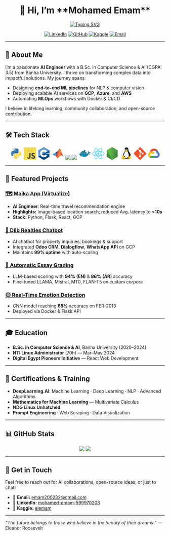 <h1 align="center">👋 Hi, I’m **Mohamed Emam** </h1>

<p align="center">
  <a href="https://github.com/mohamed-em2m"><img src="https://readme-typing-svg.herokuapp.com/?font=Fira%20Code&size=24&pause=1000&color=2196F3&width=600&lines=AI+Engineer+%7C+ML+%26+NLP+Specialist;Computer+Vision+Enthusiast;MLOps+%26+Cloud+Advocate" alt="Typing SVG"/></a>
</p>

<p align="center">
  <a href="https://www.linkedin.com/in/mohamed-emam-599970208/" target="blank"><img src="https://img.shields.io/badge/LinkedIn-0077B5?style=flat-square&logo=linkedin&logoColor=white" alt="LinkedIn" /></a>
  <a href="https://github.com/mohamed-em2m" target="blank"><img src="https://img.shields.io/badge/GitHub-181717?style=flat-square&logo=github&logoColor=white" alt="GitHub" /></a>
  <a href="https://www.kaggle.com/elemam" target="blank"><img src="https://img.shields.io/badge/Kaggle-20BEFF?style=flat-square&logo=kaggle&logoColor=white" alt="Kaggle" /></a>
  <a href="mailto:emam200232@gmail.com"><img src="https://img.shields.io/badge/Email-D14836?style=flat-square&logo=gmail&logoColor=white" alt="Email" /></a>
</p>

---

## 🎯 About Me

I’m a passionate **AI Engineer** with a B.Sc. in Computer Science & AI (CGPA: 3.5) from Banha University. I thrive on transforming complex data into impactful solutions. My journey spans:

* Designing **end-to-end ML pipelines** for NLP & computer vision
* Deploying scalable AI services on **GCP**, **Azure**, and **AWS**
* Automating **MLOps** workflows with Docker & CI/CD

I believe in lifelong learning, community collaboration, and open-source contribution.

---

## 🛠️ Tech Stack

<p align="center">
  <img src="https://raw.githubusercontent.com/devicons/devicon/master/icons/python/python-original.svg" width="40"/> 
  <img src="https://raw.githubusercontent.com/devicons/devicon/master/icons/javascript/javascript-original.svg" width="40"/> 
  <img src="https://raw.githubusercontent.com/devicons/devicon/master/icons/cplusplus/cplusplus-original.svg" width="40"/>
  <img src="https://raw.githubusercontent.com/devicons/devicon/master/icons/matlab/matlab-original.svg" width="40"/> 
  <img src="https://www.vectorlogo.zone/logos/pytorch/pytorch-icon.svg" width="40"/>
  <img src="https://www.vectorlogo.zone/logos/tensorflow/tensorflow-icon.svg" width="40"/>
  <img src="https://raw.githubusercontent.com/devicons/devicon/master/icons/docker/docker-original.svg" width="40"/>
  <img src="https://raw.githubusercontent.com/devicons/devicon/master/icons/react/react-original.svg" width="40"/>
  <img src="https://raw.githubusercontent.com/devicons/devicon/master/icons/nodejs/nodejs-original.svg" width="40"/>
  <img src="https://raw.githubusercontent.com/devicons/devicon/master/icons/linux/linux-original.svg" width="40"/>
  <img src="https://raw.githubusercontent.com/devicons/devicon/master/icons/git/git-original.svg" width="40"/>
  <img src="https://raw.githubusercontent.com/devicons/devicon/master/icons/googlecloud/googlecloud-original.svg" width="40"/>
</p>

---

## 🚀 Featured Projects

### [🗺️ Maika App (Virtualize)](https://github.com/mohamed-em2m/maika-app)

* **AI Engineer**: Real-time travel recommendation engine
* **Highlights:** Image-based location search; reduced Avg. latency to **<10s**
* **Stack:** Python, Flask, React, GCP

### [💬 Diib Realties Chatbot](https://github.com/mohamed-em2m/diib-chatbot)

* AI chatbot for property inquiries, bookings & support
* Integrated **Odoo CRM**, **Dialogflow**, **WhatsApp API** on GCP
* Maintains **99% uptime** with auto-scaling

### [📝 Automatic Essay Grading](https://github.com/mohamed-em2m/auto-grader)

* LLM-based scoring with **94% (EN)** & **86% (AR)** accuracy
* Fine-tuned LLAMA, Mistral, MT0, FLAN-T5 on custom corpora

### [😊 Real-Time Emotion Detection](https://github.com/mohamed-em2m/emotion-detector)

* CNN model reaching **65%** accuracy on FER-2013
* Deployed via Docker & Flask API

---

## 🎓 Education

* **B.Sc. in Computer Science & AI**, Banha University (2020–2024)
* **NTI Linux Administrator** (70h) — Mar–May 2024
* **Digital Egypt Pioneers Initiative** — React Web Development

---

## 📜 Certifications & Training

* **DeepLearning.AI**: Machine Learning · Deep Learning · NLP · Advanced Algorithms
* **Mathematics for Machine Learning** — Multivariate Calculus
* **NDG Linux Unhatched**
* **Prompt Engineering** · Web Scraping · Data Visualization

---

## 📊 GitHub Stats

<p align="center">
  <img src="https://github-readme-stats.vercel.app/api?username=mohamed-em2m&show_icons=true&theme=dark&hide_border=true" width="49%" />
  <img src="https://github-readme-streak-stats.herokuapp.com/?user=mohamed-em2m&theme=dark&hide_border=true" width="49%" />
</p>

---

## 🤝 Get in Touch

Feel free to reach out for AI collaborations, open-source ideas, or just to chat!

* 📧 **Email:** [emam200232@gmail.com](mailto:emam200232@gmail.com)
* 🔗 **LinkedIn:** [mohamed-emam-599970208](https://www.linkedin.com/in/mohamed-emam-599970208/)
* 📂 **Kaggle:** [elemam](https://www.kaggle.com/elemam)

---

*“The future belongs to those who believe in the beauty of their dreams.”* — Eleanor Roosevelt
